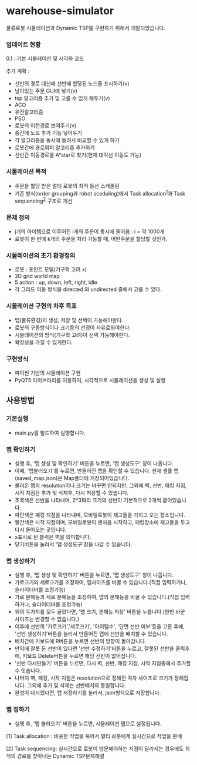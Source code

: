 # warehouse-simulator
물류로봇 시물레이션과 Dynamic TSP를 구현하기 위해서 개발되었습니다.

### 업데이트 현황 
0.1 : 기본 시물레이션 및 시각화 코드 

추가 계획 : 
- 선반의 경로 대신에 선반에 할당된 노드들 표시하기(v)
- 남아있는 주문 GUI에 넣기(v)
- tsp 알고리즘 추가 및 고를 수 있게 해두기(v)
 - ACO
 - 유전알고리즘
 - PSO
- 로봇의 이전경로 보여주기(v)
- 중간에 노드 추가 기능 넣어두기
- 각 알고리즘을 동시에 돌려서 비교할 수 있게 하기 
- 로봇간에 경로회피 알고리즘 추가하기
- 선반간 이동경로를 A*star로 찾기(현재 대각선 이동도 가능)


### 시물레이션 목적
- 주문을 할당 받은 멀티 로봇의 최적 동선 스케줄링
- 기존 방식(order grouping과 robot sceduling)에서 Task allocation<sup>[1](#footnote_1)</sup>과 Task sequencing<sup>[2](#footnote_2)</sup> 구조로 개선 

### 문제 정의 
- j개의 아이템으로 이루어진 i개의 주문이 동시에 들어옴 : i = 약 1000개
- 로봇이 한 번에 k개의 주문을 처리 가능할 때, 어떤주문을 할당할 것인가.


### 시물레이션의 초기 환경정의 
- 로봇 : 포인트 모델(기구학 고려 x)
- 2D grid world map
- 5 action : up, down, left, right, idle
- 각 그리드 이동 방식을 directed 와 undirected 중에서 고를 수 있다.


### 시물레이션 구현의 차후 목표
- 맵(물류환경)의 생성, 저장 및 선택이 가능해야한다.
- 로봇의 구동방식이나 크기등의 선정이 자유로워야한다.
- 시물레이션의 방식(기구학 고려)이 선택 가능해야한다. 
- 확장성을 가질 수 있게한다. 


### 구현방식
- 파이썬 기반의 시물레이션 구현
- PyQT5 라이브러리를 이용하여, 시각적으로 시물레이션을 생성 및 실행  

## 사용방법
### 기본실행 
 - main.py를 빌드하여 실행합니다. 
 
### 맵 확인하기 
- 실행 후, '맵 생성 및 확인하기' 버튼을 누르면, '맵 생성도구' 창이 나옵니다. 
- 이때, '맵불러오기'를 누르면, 만들어진 맵을 확인할 수 있습니다. 현재 샘플 맵(saved_map.json)은 Map폴더에 저장되어있습니다.  
- 불러온 맵의 resolution이나 크기는 바꾸면 안되지만, 그외에 벽, 선반, 패킹 지점, 시작 지점은 추가 및 삭제후, 다시 저장할 수 있습니다.  
- 초록색은 선반을 나타내며, 2*3짜리 크기의 선반이 기본적으로 2개씩 붙어있습니다.
- 파란색은 패킹 지점을 나타내며, 모바일로봇이 재고들을 가지고 오는 장소입니다. 
- 빨간색은 시작 지점이며, 모바일로봇이 맨처음 시작하고, 패킹장소에 재고들을 두고 다시 돌아오는 곳입니다. 
- x표시로 된 블럭은 벽을 의미합니다.  
- 닫기버튼을 눌러서 '맵 생성도구'창을 나갈 수 있습니다.

### 맵 생성하기
- 실행 후, '맵 생성 및 확인하기' 버튼을 누르면, '맵 생성도구' 창이 나옵니다. 
- 가로크기와 세로크기를 조정하여, 맵사이즈를 바꿀 수 있습니다.(직접 입력하거나, 슬라이더바를 조정가능)
- 가로 분해능과 세로 분해능을 조정하여, 맵의 분해능을 바꿀 수 있습니다.(직접 입력하거나, 슬라이더바를 조정가능)
- 위의 두가지를 모두 골랐다면, '맵 크기, 분해능 저장' 버튼을 누릅니다.(한번 바꾼 사이즈는 변경할 수 없습니다.)
- 이후에 선반의 '가로크기','세로크기', '아이템수', '단면 선반 여부'등을 고른 후에, '선반 생성하기'버튼을 눌러서 만들어진 맵에 선반을 배치할 수 있습니다. 
- 배치간에 키보드에 R버튼을 누르면 선반의 방향이 돌아갑니다.
- 만약에 잘못 둔 선반이 있다면 '선반 수정하기'버튼을 누르고, 잘못된 선반을 클릭후에, 키보드 Delete버튼을 누르면 해당 선반이 없어집니다.  
- '선반 다시만들기' 버튼을 누르면, 다시 벽, 선반, 패킹 지점, 시작 지점중에서 추가할 수 잇습니다. 
- 나머지 벽, 패킹, 시작 지점은 resolution으로 정해진 격자 사이즈로 크기가 정해집니다. 그외에 추가 및 삭제는 선반배치와 동일합니다.
- 완성이 다되었다면, 맵 저장하기를 눌러서, json형식으로 저장합니다. 

### 맵 정하기 
- 실행 후, '맵 불러오기' 버튼을 누르면, 시물레이션 맵으로 설정됩니다. 

<a name="footnote_1">[1] Task allocation </a>: 비슷한 작업을 묶어서 멀티 로봇에게 실시간으로 작업을 분배 

<a name="footnote_2">[2] Task sequencing</a>: 실시간으로 로봇이 방문해야하는 지점이 달라지는 경우에도 최적의 경로를 찾아내는 Dynamic TSP문제해결
